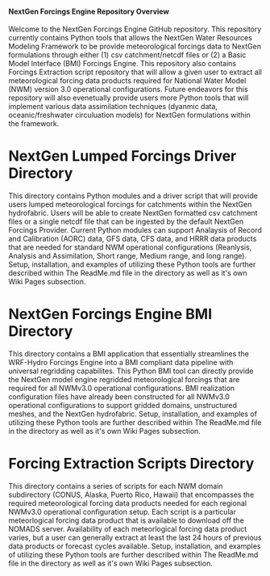#### NextGen Forcings Engine Repository Overview
Welcome to the NextGen Forcings Engine GitHub repository. This repository currently contains Python tools that allows the NextGen Water Resources Modeling Framework to be provide meteorological forcings data to NextGen formulations through either (1) csv catchment/netcdf files or (2) a Basic Model Interface (BMI) Forcings Engine. This repository also contains Forcings Extraction script repository that will allow a given user to extract all meteorological forcing data products required for National Water Model (NWM) version 3.0 operational configurations. Future endeavors for this repository will also evenetually provide users more Python tools that will implement various data assimilation techniques (dyanmic data, oceanic/freshwater circuluation models) for NextGen formulations within the framework. 

# NextGen Lumped Forcings Driver Directory
This directory contains Python modules and a driver script that will provide users lumped meteorological forcings for catchments within the NextGen hydrofabric. Users will be able to create NextGen formatted csv catchment files or a single netcdf file that can be ingested by the default NextGen Forcings Provider. Current Python modules can support Analaysis of Record and Calibration (AORC) data, GFS data, CFS data, and HRRR data products that are needed for standard NWM operational configurations (Reanlysis, Analysis and Assimilation, Short range, Medium range, and long range). Setup, installation, and examples of utilizing these Python tools are further described within The ReadMe.md file in the directory as well as it's own Wiki Pages subsection. 

# NextGen Forcings Engine BMI Directory
This directory contains a BMI application that essentially streamlines the WRF-Hydro Forcings Engine into a BMI compliant data pipeline with universal regridding capabilites. This Python BMI tool can directly provide the NextGen model engine regridded meteorological forcings that are required for all NWMv3.0 operational configurations. BMI realization configuration files have already been constructed for all NWMv3.0 operational configurations to support gridded domains, unstructured meshes, and the NextGen hydrofabric. Setup, installation, and examples of utilizing these Python tools are further described within The ReadMe.md file in the directory as well as it's own Wiki Pages subsection. 

# Forcing Extraction Scripts Directory
This directory contains a series of scripts for each NWM domain subdirectory (CONUS, Alaska, Puerto Rico, Hawaii) that encompasses the required meteorological forcing data products needed for each regional NWMv3.0 operational configuration setup. Each script is a particular meteorlogical forcing data product that is available to download off the NOMADS server. Availability of each meteorlogical forcing data product varies, but a user can generally extract at least the last 24 hours of previous data products or forecast cycles available. Setup, installation, and examples of utilizing these Python tools are further described within The ReadMe.md file in the directory as well as it's own Wiki Pages subsection. 

